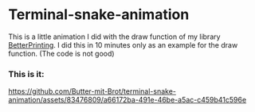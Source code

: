 # Terminal-snake-animation

This is a little animation I did with the draw function of my library <a href='https://github.com/Butter-mit-Brot/BetterPrinting'>BetterPrinting</a>.
I did this in 10 minutes only as an example for the draw function.
(The code is not good)

### This is it:
https://github.com/Butter-mit-Brot/terminal-snake-animation/assets/83476809/a66172ba-491e-46be-a5ac-c459b41c596e

